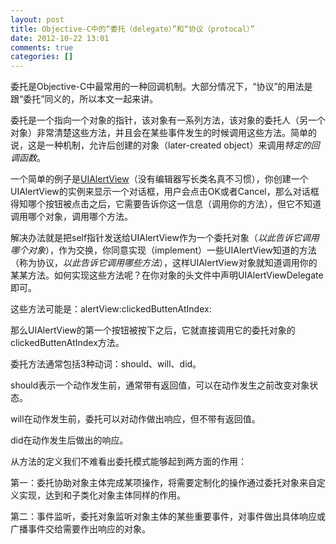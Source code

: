 ```yaml
---
layout: post
title: Objective-C中的“委托（delegate）”和“协议（protocal）”
date: 2012-10-22 13:01
comments: true
categories: []
---
```

委托是Objective-C中最常用的一种回调机制。大部分情况下，“协议”的用法是跟“委托”同义的，所以本文一起来讲。

委托是一个指向一个对象的指针，该对象有一系列方法，该对象的委托人（另一个对象）非常清楚这些方法，并且会在某些事件发生的时候调用这些方法。简单的说，这是一种机制，允许后创建的对象（later-created object）来调用<em>特定的回调函数</em>。

一个简单的例子是<a href="http://developer.apple.com/library/ios/#documentation/uikit/reference/UIAlertView_Class/UIAlertView/UIAlertView.html">UIAlertView</a>（没有编辑器写长类名真不习惯），你创建一个UIAlertView的实例来显示一个对话框，用户会点击OK或者Cancel，那么对话框得知哪个按钮被点击之后，它需要告诉你这一信息（调用你的方法），但它不知道调用哪个对象，调用哪个方法。

解决办法就是把self指针发送给UIAlertView作为一个委托对象（<em>以此告诉它调用哪个对象</em>），作为交换，你同意实现（implement）一些UIAlertView知道的方法（称为协议，<em>以此告诉它调用哪些方法</em>），这样UIAlertView对象就知道调用你的某某方法。如何实现这些方法呢？在你对象的头文件中声明UIAlertViewDelegate即可。

这些方法可能是：alertView:clickedButtenAtIndex:

那么UIAlertView的第一个按钮被按下之后，它就直接调用它的委托对象的clickedButtenAtIndex方法。

委托方法通常包括3种动词：should、will、did。

should表示一个动作发生前，通常带有返回值，可以在动作发生之前改变对象状态。

will在动作发生前，委托可以对动作做出响应，但不带有返回值。

did在动作发生后做出的响应。

从方法的定义我们不难看出委托模式能够起到两方面的作用：

第一：委托协助对象主体完成某项操作，将需要定制化的操作通过委托对象来自定义实现，达到和子类化对象主体同样的作用。

第二：事件监听，委托对象监听对象主体的某些重要事件，对事件做出具体响应或广播事件交给需要作出响应的对象。
